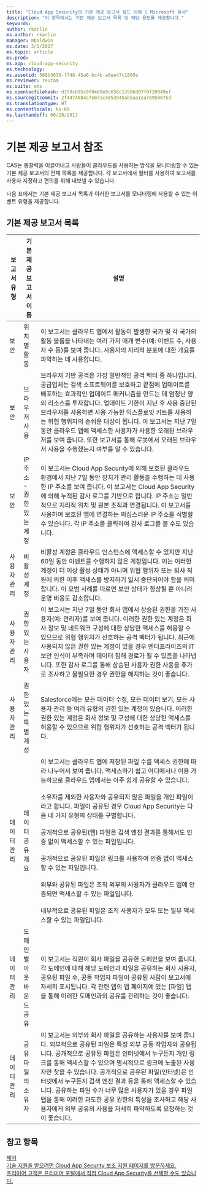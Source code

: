 ```yaml
---
title: "Cloud App Security의 기본 제공 보고서 필드 이해 | Microsoft 문서"
description: "이 항목에서는 기본 제공 보고서 목록 및 해당 용도를 제공합니다."
keywords: 
author: rkarlin
ms.author: rkarlin
manager: mbaldwin
ms.date: 3/1/2017
ms.topic: article
ms.prod: 
ms.app: cloud-app-security
ms.technology: 
ms.assetid: 588b3639-f748-45a6-bc4b-a6ee47c1865e
ms.reviewer: reutam
ms.suite: ems
ms.openlocfilehash: d159cb95c9f0468e8c658c13586d07f0f20049ef
ms.sourcegitcommit: 2f4474084c7e07ac4853945ab5aa1ea78950675d
ms.translationtype: HT
ms.contentlocale: ko-KR
ms.lasthandoff: 06/28/2017
---
```

# <a name="built-in-report-reference"></a>기본 제공 보고서 참조

CAS는 통찰력을 이끌어내고 사람들이 클라우드를 사용하는 방식을 모니터링할 수 있는 기본 제공 보고서의 전체 목록을 제공합니다. 각 보고서에서 필터를 사용하여 보고서를 사용자 지정하고 편의를 위해 내보낼 수 있습니다.


다음 표에서는 기본 제공 보고서 목록과 이러한 보고서를 모니터링에 사용할 수 있는 이벤트 유형을 제공합니다.  
  
## <a name="built-in-report-list"></a>기본 제공 보고서 목록  
  
|보고서 유형|기본 제공 보고서 이름|설명|  
|-----------------|---------------------------|-----------------|  
|보안|위치별 활동|이 보고서는 클라우드 앱에서 활동이 발생한 국가 및 각 국가의 활동 볼륨을 나타내는 여러 가지 매개 변수(예: 이벤트 수, 사용자 수 등)를 보여 줍니다. 사용자의 지리적 분포에 대한 개요를 파악하는 데 사용합니다.|  
|보안|브라우저 사용|브라우저 기반 공격은 가장 일반적인 공격 벡터 중 하나입니다. 공급업체는 검색 소프트웨어를 보호하고 끝점에 업데이트를 배포하는 효과적인 업데이트 메커니즘을 만드는 데 엄청난 양의 리소스를 투자합니다. 업데이트 기한이 지난 후 사용 중단된 브라우저를 사용하면 사용 가능한 익스플로잇 키트를 사용하는 위협 행위자의 손쉬운 대상이 됩니다. 이 보고서는 지난 7일 동안 클라우드 앱에 액세스한 사용자가 사용한 오래된 브라우저를 보여 줍니다. 또한 보고서를 통해 로봇에서 오래된 브라우저 사용을 수행했는지 여부를 알 수 있습니다.|  
|보안|IP 주소 - 권한 있는 계정|이 보고서는 Cloud App Security에 의해 보호된 클라우드 환경에서 지난 7일 동안 장치가 관리 활동을 수행하는 데 사용한 IP 주소를 보여 줍니다. 이 보고서는 Cloud App Security에 의해 누적된 감사 로그를 기반으로 합니다. IP 주소는 일반적으로 지리적 위치 및 원본 조직과 연결됩니다. 이 보고서를 사용하여 보호된 앱에 연결하는 의심스러운 IP 주소를 식별할 수 있습니다. 각 IP 주소를 클릭하여 감사 로그를 볼 수도 있습니다.|  
|사용자 관리|비활성 계정|비활성 계정은 클라우드 인스턴스에 액세스할 수 있지만 지난 60일 동안 이벤트를 수행하지 않은 계정입니다. 이는 이러한 계정이 더 이상 활성 상태가 아니며 위협 행위자 또는 퇴사 직원에 의한 이후 액세스를 방지하기 일시 중단되어야 함을 의미합니다. 이 모범 사례를 따르면 보안 상태가 향상될 뿐 아니라 운영 비용도 감소합니다.|  
|사용자 관리|권한 있는 사용자|이 보고서는 지난 7일 동안 회사 앱에서 상승된 권한을 가진 사용자(예: 관리자)를 보여 줍니다. 이러한 권한 있는 계정은 회사 정보 및 네트워크 구성에 대한 상당한 액세스를 허용할 수 있으므로 위협 행위자가 선호하는 공격 벡터가 됩니다. 최근에 사용되지 않은 권한 있는 계정이 있을 경우 엔터프라이즈의 IT 보안 인식이 부족하며 데이터 침해 경로가 될 수 있음을 나타냅니다. 또한 감사 로그를 통해 상승된 사용자 권한 사용을 추가로 조사하고 불필요한 경우 권한을 해지하는 것이 좋습니다.|  
|사용자 관리|권한 있는 특별 계정|Salesforce에는 모든 데이터 수정, 모든 데이터 보기, 모든 사용자 관리 등 여러 유형의 권한 있는 계정이 있습니다. 이러한 권한 있는 계정은 회사 정보 및 구성에 대한 상당한 액세스를 허용할 수 있으므로 위협 행위자가 선호하는 공격 벡터가 됩니다.|  
|데이터 관리|데이터 공유 개요|이 보고서는 클라우드 앱에 저장된 파일 수를 액세스 권한에 따라 나누어서 보여 줍니다. 액세스하기 쉽고 어디에서나 이용 가능하므로 클라우드 앱에서는 아주 쉽게 공유할 수 있습니다.<br /><br /> 소유자를 제외한 사용자와 공유되지 않은 파일을 개인 파일이라고 합니다. 파일이 공유된 경우 Cloud App Security는 다음 네 가지 유형의 상태를 구별합니다.<br /><br /> 공개적으로 공유된(웹) 파일은 검색 엔진 결과를 통해서도 인증 없이 액세스할 수 있는 파일입니다.<br /><br /> 공개적으로 공유된 파일은 링크를 사용하여 인증 없이 액세스할 수 있는 파일입니다.<br /><br /> 외부와 공유된 파일은 조직 외부의 사용자가 클라우드 앱에 인증되면 액세스할 수 있는 파일입니다.<br /><br /> 내부적으로 공유된 파일은 조직 사용자가 모두 또는 일부 액세스할 수 있는 파일입니다.|  
|데이터 관리|도메인별 아웃바운드 공유|이 보고서는 직원이 회사 파일을 공유한 도메인을 보여 줍니다. 각 도메인에 대해 해당 도메인과 파일을 공유하는 회사 사용자, 공유된 파일 수, 공동 작업자 파일이 공유된 사람이 보고서에 자세히 표시됩니다. 각 관련 앱의 앱 페이지에 있는 [파일] 탭을 통해 이러한 도메인과의 공유를 관리하는 것이 좋습니다.|  
|데이터 관리|공유 파일의 소유자|이 보고서는 외부와 회사 파일을 공유하는 사용자를 보여 줍니다. 외부적으로 공유된 파일은 특정 외부 공동 작업자와 공유됩니다. 공개적으로 공유된 파일은 인터넷에서 누구든지 개인 링크를 통해 액세스할 수 있으며 명시적으로 링크에 노출된 사용자만 찾을 수 있습니다. 공개적으로 공유된 파일(인터넷)은 인터넷에서 누구든지 검색 엔진 결과 등을 통해 액세스할 수 있습니다.  공유하는 파일 수가 너무 많은 사용자가 있을 경우 파일 탭을 통해 이러한 과도한 공유 권한의 특성을 조사하고 해당 사용자에게 외부 공유의 사용을 자세히 파악하도록 요청하는 것이 좋습니다.|  
  
## <a name="see-also"></a>참고 항목  
[제어](control.md)   
[기술 지원을 받으려면 Cloud App Security 보조 지원 페이지를 방문하세요.](http://support.microsoft.com/oas/default.aspx?prid=16031)   
[프리미어 고객은 프리미어 포털에서 직접 Cloud App Security를 선택할 수도 있습니다.](https://premier.microsoft.com/)  
  
  